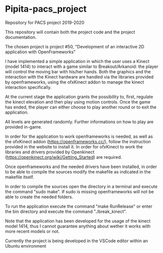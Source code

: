 # Pipita-pacs_project
Repository for PACS project 2019-2020

This repository will contain both the project code and the project documentation.

The chosen project is project #50, "Development of an interactive 2D application with OpenFrameworks"

I have implemented a simple application in which the user uses a Kinect (model 1414) to interact with a game similar to Breakout/Arkanoid: the player will control the moving bar with his/her hands.
Both the graphics and the interaction with the Kinect hardware are handled via the libraries provided by openframeworks, using the ofxKinect addon to manage the kinect interaction specifically. 

At the current stage the application grants the possibility to, first, regulate the kinect elevation and then play using motion controls. Once the game has ended, the player can either choose to play another round or to exit the application.

All levels are generated randomly. Further informations on how to play are provided in-game.

In order for the application to work openframeworks is needed, as well as the ofxKinect addon (https://openframeworks.cc/), follow the instruction provided in the website to install it.
In order for ofxKinect to work the libraries and drivers provided by Openkinect (https://openkinect.org/wiki/Getting_Started) are required.

Once openframeworks and the needed drivers have been installed, in order to be able to compile the sources modify the makefile as indicated in the makefile itself.

In order to compile the sources open the directory in a terminal and execute the command "sudo make". If sudo is missing openframeworks will not be able to create the needed folders.

To run the application execute the command "make RunRelease" or enter the bin directory and execute the command "./break_kinect". 

Note that the application has been developed for the usage of the kinect model 1414, thus I cannot guarantee anything about wether it works with more recent models or not. 

Currently the project is being developed in the VSCode editor within an Ubuntu environment

